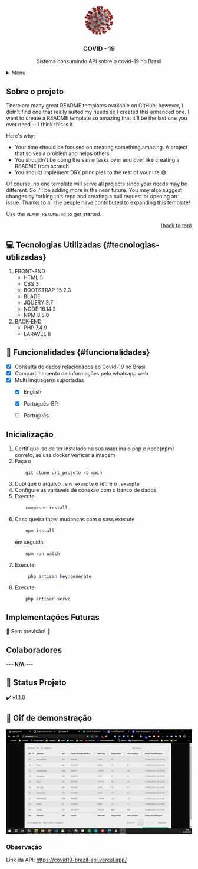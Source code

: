 <!--
Readme template -> https://github.com/othneildrew/Best-README-Template
## Guards - Table - Model

## Sessões


## Cokkies


## Z-index 

-->

<a name="readme-top"></a>
<!-- PROJECT LOGO -->
<br />
<div align="center">
  <a href="https://github.com/othneildrew/Best-README-Template">
    <img src="public/img/favicon/favicon_100px.png" alt="Logo" width="80" height="80">
  </a>

  <h3 align="center">COVID - 19</h3>

  <p align="center">
      Sistema consumindo API sobre o covid-19 no Brasil
    <!-- <br />
    <a href=""><strong>Explore the docs »</strong></a>
    <br />
    <br />
    <a href="">View Demo</a>
    ·
    <a href="https://github.com/othneildrew/Best-README-Template/issues">Report Bug</a>
    ·
    <a href="https://github.com/othneildrew/Best-README-Template/issues">Request Feature</a> -->
  </p>
</div>

<!-- TABLE OF CONTENTS -->
<details>
  <summary>Menu</summary>
  <ol>
    <li>
      <a href="#sobre-o-projeto">Sobre</a>
      <ul>
        <li><a href="#tecnologias-utilizadas">Tecnologias Utilizadas</a></li>
      </ul>
    </li>
    <li><a href="#funcionalidades">Funcionalidades</a></li>
    <li>
      <a href="#getting-started">Getting Started</a>
      <ul>
        <li><a href="#prerequisites">Prerequisites</a></li>
        <li><a href="#installation">Installation</a></li>
      </ul>
    </li>
    <li><a href="#usage">Usage</a></li>
    <li><a href="#roadmap">Roadmap</a></li>
    <li><a href="#contributing">Contributing</a></li>
    <li><a href="#license">License</a></li>
    <li><a href="#contact">Contact</a></li>
    <li><a href="#acknowledgments">Acknowledgments</a></li>
  </ol>
</details>

<!-- SOBRE -->
## Sobre o projeto

<!-- Colocar imagem aq -->

There are many great README templates available on GitHub; however, I didn't find one that really suited my needs so I created this enhanced one. I want to create a README template so amazing that it'll be the last one you ever need -- I think this is it.

Here's why:
* Your time should be focused on creating something amazing. A project that solves a problem and helps others
* You shouldn't be doing the same tasks over and over like creating a README from scratch
* You should implement DRY principles to the rest of your life :smile:

Of course, no one template will serve all projects since your needs may be different. So I'll be adding more in the near future. You may also suggest changes by forking this repo and creating a pull request or opening an issue. Thanks to all the people have contributed to expanding this template!

Use the `BLANK_README.md` to get started.

<p align="right">(<a href="#readme-top">back to top</a>)</p>

## :computer: Tecnologias Utilizadas {#tecnologias-utilizadas}
1. FRONT-END
    * HTML 5
    * CSS 3
    * BOOTSTRAP ^5.2.3
    * BLADE
    * JQUERY 3.7
    * NODE 16.14.2
    * NPM 8.5.0
2. BACK-END
    * PHP 7.4.9
    * LARAVEL 8

## :hammer: Funcionalidades {#funcionalidades}

- [x] Consulta de dados relacionados ao Covid-19 no Brasil
- [x] Compartilhamento de informações pelo whatsapp web
- [x] Multi linguagens suportadas
    - [x] English
    - [x] Português-BR
    - [ ] Português



<!-- ~~~Banco
* Ban
~~~ -->
## Inicialização
1. Certifique-se de ter instalado na sua máquina o php e node(npm) correto, se usa docker verficar a imagem
2. Faça o 
    ~~~git
        git clone url_projeto -b main
    ~~~
3. Duplique o arquivo `.env.example` e retire o `.example`
4. Configure as variaveis de conexao com o banco de dados
5. Execute 
    ~~~php
        composer install 
    ~~~
6. Caso queira fazer mudanças com o sass execute 
    ~~~js
        npm install
    ~~~ 
    em seguida
    ~~~js
        npm run watch
    ~~~
7. Execute 
   ~~~php
        php artisan key:generate 
   ~~~
8. Execute 
    ~~~
        php artisan serve
    ~~~

## Implementações Futuras
 :construction:  Sem previsão!  :construction:

## Colaboradores
 --- **N/A** ---

## :eyes: Status Projeto
:heavy_check_mark:  v1.1.0


## :movie_camera: Gif de demonstração

<img src="public/img/covid19.gif" />

### Observação
 Link da API: https://covid19-brazil-api.vercel.app/
